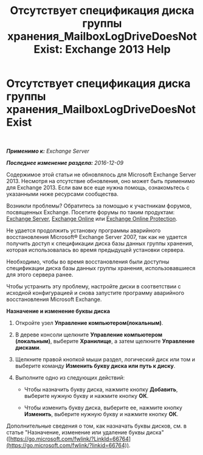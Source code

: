 ﻿---
title: 'Отсутствует спецификация диска группы хранения_MailboxLogDriveDoesNotExist: Exchange 2013 Help'
TOCTitle: Отсутствует спецификация диска группы хранения_MailboxLogDriveDoesNotExist
ms:assetid: fe210f29-60cb-4d34-877e-1356a21dc02a
ms:mtpsurl: https://technet.microsoft.com/ru-ru/library/ms.exch.setupreadiness.mailboxlogdrivedoesnotexist(v=EXCHG.150)
ms:contentKeyID: 50489574
ms.date: 04/30/2018
mtps_version: v=EXCHG.150
ms.translationtype: HT
---

# Отсутствует спецификация диска группы хранения\_MailboxLogDriveDoesNotExist

 

_**Применимо к:** Exchange Server_

_**Последнее изменение раздела:** 2016-12-09_

Содержимое этой статьи не обновлялось для Microsoft Exchange Server 2013. Несмотря на отсутствие обновления, оно может быть применимо для Exchange 2013. Если вам все еще нужна помощь, ознакомьтесь с указанными ниже ресурсами сообщества.

Возникли проблемы? Обратитесь за помощью к участникам форумов, посвященных Exchange. Посетите форумы по таким продуктам: [Exchange Server](https://go.microsoft.com/fwlink/p/?linkid=60612), [Exchange Online](https://go.microsoft.com/fwlink/p/?linkid=267542) или [Exchange Online Protection](https://go.microsoft.com/fwlink/p/?linkid=285351).

Не удается продолжить установку программы аварийного восстановления Microsoft® Exchange Server 2007, так как не удается получить доступ к спецификации диска базы данных группы хранения, которая использовалась во время предыдущей установки сервера.

Необходимо, чтобы во время восстановления были доступны спецификации диска базы данных группы хранения, использовавшиеся для этого сервера ранее.

Чтобы устранить эту проблему, настройте диски в соответствии с исходной конфигурацией и снова запустите программу аварийного восстановления Microsoft Exchange.

**Назначение и изменение буквы диска**

1.  Откройте узел **Управление компьютером(локальным)**.

2.  В дереве консоли щелкните **Управление компьютером (локальным)**, выберите **Хранилище**, а затем щелкните **Управление дисками**.

3.  Щелкните правой кнопкой мыши раздел, логический диск или том и выберите команду **Изменить букву диска или путь к диску**.

4.  Выполните одно из следующих действий:
    
      - Чтобы назначить букву диска, нажмите кнопку **Добавить**, выберите нужную букву и нажмите кнопку **ОК**.
    
      - Чтобы изменить букву диска, выберите ее, нажмите кнопку **Изменить**, выберите нужную букву и нажмите кнопку **OК**.

Дополнительные сведения о том, как назначать буквы дисков, см. в статье "Назначение, изменение или удаление буквы диска" ([https://go.microsoft.com/fwlink/?LinkId=66764](https://go.microsoft.com/fwlink/?linkid=66764)).

